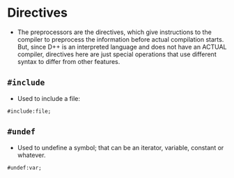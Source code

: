 # Directives

- The preprocessors are the directives, which give instructions to the compiler to preprocess the information before actual compilation starts. But, since D++ is an interpreted language and does not have an ACTUAL compiler, directives here are just special operations that use different syntax to differ from other features.

## `#include`

- Used to include a file:

```pawn
#include:file;
```

## `#undef`

- Used to undefine a symbol; that can be an iterator, variable, constant or whatever.

```pawn
#undef:var;
```